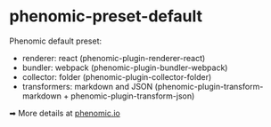 # phenomic-preset-default

Phenomic default preset:

- renderer: react (phenomic-plugin-renderer-react)
- bundler: webpack (phenomic-plugin-bundler-webpack)
- collector: folder (phenomic-plugin-collector-folder)
- transformers: markdown and JSON (phenomic-plugin-transform-markdown + phenomic-plugin-transform-json)

➡ More details at [phenomic.io](https://phenomic.io/)
